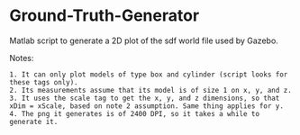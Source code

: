 # Ground-Truth-Generator
Matlab script to generate a 2D plot of the sdf world file used by Gazebo.

Notes:

    1. It can only plot models of type box and cylinder (script looks for these tags only).
    2. Its measurements assume that its model is of size 1 on x, y, and z.
    3. It uses the scale tag to get the x, y, and z dimensions, so that xDim = xScale, based on note 2 assumption. Same thing applies for y.
    4. The png it generates is of 2400 DPI, so it takes a while to generate it.
